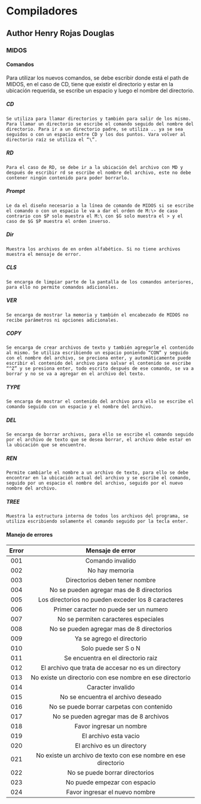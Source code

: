 # Compiladores
## Author Henry Rojas Douglas
### MIDOS
#### Comandos
Para utilizar los nuevos comandos, se debe escribir donde está el path de MIDOS, en el caso de CD, tiene que existir el directorio y estar en la ubicación requerida, se escribe un espacio y luego el nombre del directorio.
##### CD
	Se utiliza para llamar directorios y también para salir de los mismo. Para llamar un directorio se escribe el comando seguido del nombre del directorio. Para ir a un directorio padre, se utiliza .. ya se sea seguidos o con un espacio entre CD y los dos puntos. Vara volver al directorio raíz se utiliza el “\”.
##### RD

	Para el caso de RD, se debe ir a la ubicación del archivo con MD y después de escribir rd se escribe el nombre del archivo, este no debe contener ningún contenido para poder borrarlo. 

##### Prompt

	Le da el diseño necesario a la línea de comando de MIDOS si se escribe el comando o con un espacio le va a dar el orden de M:\> de caso contrario con $P solo muestra el M:\ con $G solo muestra el > y el caso de $G $P muestra el orden inverso. 

##### Dir

	Muestra los archivos de en orden alfabético. Si no tiene archivos muestra el mensaje de error. 

##### CLS
	Se encarga de limpiar parte de la pantalla de los comandos anteriores, para ello no permite comandos adicionales. 

##### VER

	Se encarga de mostrar la memoria y también el encabezado de MIDOS no recibe parámetros ni opciones adicionales. 

##### COPY
	Se encarga de crear archivos de texto y también agregarle el contenido al mismo. Se utiliza escribiendo un espacio poniendo “CON” y seguido con el nombre del archivo, se preciona enter, y automáticamente puede escribir el contenido del archivo para salvar el contenido se escribe “^Z” y se presiona enter, todo escrito después de ese comando, se va a borrar y no se va a agregar en el archivo del texto. 

##### TYPE
	Se encarga de mostrar el contenido del archivo para ello se escribe el comando seguido con un espacio y el nombre del archivo. 

##### DEL

	Se encarga de borrar archivos, para ello se escribe el comando seguido por el archivo de texto que se desea borrar, el archivo debe estar en la ubicación que se encuentre. 

##### REN

	Permite cambiarle el nombre a un archivo de texto, para ello se debe encontrar en la ubicación actual del archivo y se escribe el comando, seguido por un espacio el nombre del archivo, seguido por el nuevo nombre del archivo. 

##### TREE
	Muestra la estructura interna de todos los archivos del programa, se utiliza escribiendo solamente el comando seguido por la tecla enter. 

#### Manejo de errores
| Error | Mensaje de error           										|
|:-----:|:---------------------------------------------------------------:  |
| 001   | Comando invalido 												    |
| 002   | No hay memoria 													|
| 003   | Directorios deben tener nombre									|
| 004   | No se pueden agregar mas de 8 directorios  						|
| 005   | Los directorios no pueden exceder los 8 caracteres 				|
| 006   | Primer caracter no puede ser un numero							|
| 007   | No se permiten caracteres especiales							    |
| 008   | No se pueden agregar mas de 8 directorios						    |
| 009   | Ya se agrego el directorio										|
| 010   | Solo puede ser S o N											    |
| 011   | Se encuentra en el directorio raiz								|
| 012   | El archivo que trata de accesar no es un directory				|
| 013   | No existe un directorio con ese nombre en ese directorio			|
| 014   | Caracter invalido													|
| 015   | No se encuentra el archivo deseado								|
| 016   | No se puede borrar carpetas con contenido							|
| 017   | No se pueden agregar mas de 8 archivos							|
| 018   | Favor ingresar un nombre											|
| 019   | El archivo esta vacio												|
| 020   | El archivo es un directory										|
| 021   | No existe un archivo de texto con ese nombre en ese directorio	|
| 022   | No se puede borrar directorios									|
| 023   | No puede empezar con espacio										|
| 024   | Favor ingresar el nuevo nombre									|

